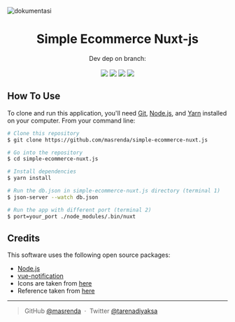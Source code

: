 ![dokumentasi](https://user-images.githubusercontent.com/67718632/200154738-caf1dcd1-6d1f-4a8b-ba4e-bb0a1dae5a41.gif)

<h1 align="center">
  Simple Ecommerce Nuxt-js
  <br>
</h1>

<p align="center">
Dev dep on branch: <br><br>
  <img src="https://img.shields.io/github/package-json/dependency-version/masrenda/simple-ecommerce-nuxt.js/dev/@nuxt/postcss8?logo=postcss&style=flat-square" />
  <img src="https://img.shields.io/github/package-json/dependency-version/masrenda/simple-ecommerce-nuxt.js/dev/autoprefixer?logo=autoprefixer&style=flat-square" />
  <img src="https://img.shields.io/github/package-json/dependency-version/masrenda/simple-ecommerce-nuxt.js/dev/postcss?logo=postcss&style=flat-square" />
  <img src="https://img.shields.io/github/package-json/dependency-version/masrenda/simple-ecommerce-nuxt.js/dev/tailwindcss?logo=tailwindcss&style=flat-square" />
  
</p>

## How To Use

To clone and run this application, you'll need [Git](https://git-scm.com), [Node.js](https://nodejs.org/en/download/), and [Yarn](https://yarnpkg.com/getting-started/install) installed on your computer. From your command line:

```bash
# Clone this repository
$ git clone https://github.com/masrenda/simple-ecommerce-nuxt.js

# Go into the repository
$ cd simple-ecommerce-nuxt.js

# Install dependencies
$ yarn install

# Run the db.json in simple-ecommerce-nuxt.js directory (terminal 1)
$ json-server --watch db.json

# Run the app with different port (terminal 2)
$ port=your_port ./node_modules/.bin/nuxt
```

## Credits

This software uses the following open source packages:

- [Node.js](https://nodejs.org/)
- [vue-notification](https://github.com/euvl/vue-notification)
- Icons are taken from [here](https://github.com/twbs/icons)
- Reference taken from [here](https://www.youtube.com/c/WahidevAcademy)

---

> GitHub [@masrenda](https://github.com/masrenda) &nbsp;&middot;&nbsp;
> Twitter [@tarenadiyaksa](https://twitter.com/tarenadiyaksa)

